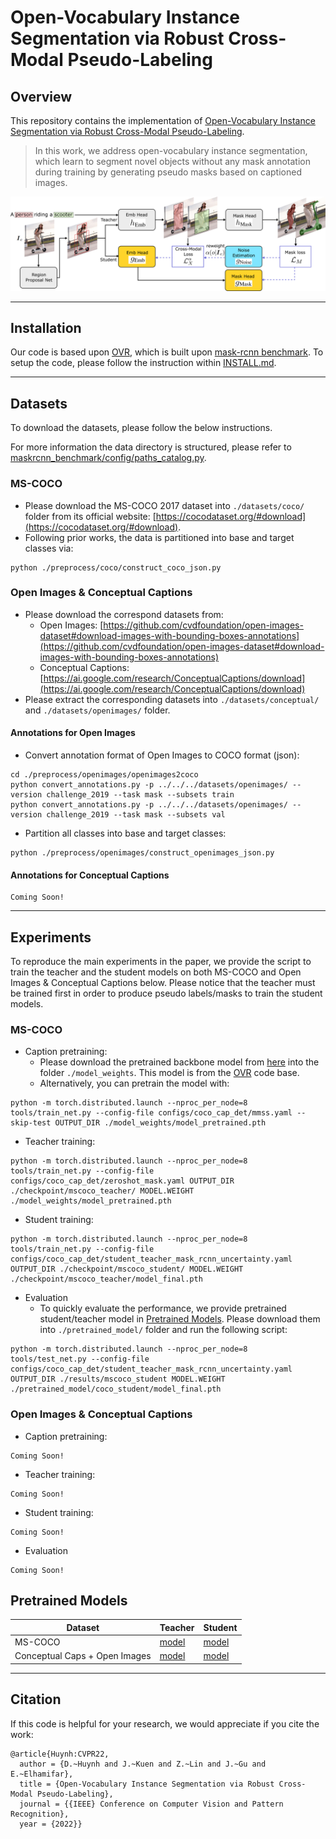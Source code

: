 # Open-Vocabulary Instance Segmentation via Robust Cross-Modal Pseudo-Labeling

## Overview
This repository contains the implementation of [Open-Vocabulary Instance Segmentation via Robust Cross-Modal Pseudo-Labeling](https://openaccess.thecvf.com/content/CVPR2022/papers/Huynh_Open-Vocabulary_Instance_Segmentation_via_Robust_Cross-Modal_Pseudo-Labeling_CVPR_2022_paper.pdf).
> In this work, we address open-vocabulary instance segmentation, which learn to segment novel objects without any mask annotation during training by generating pseudo masks based on captioned images.

![Image](https://raw.githubusercontent.com/hbdat/cvpr22_cross_modal_pseudo_labeling/main/fig/schematic_figure.png)

---
## Installation
Our code is based upon [OVR](https://github.com/alirezazareian/ovr-cnn), which is built upon [mask-rcnn benchmark](https://github.com/facebookresearch/maskrcnn-benchmark).
To setup the code, please follow the instruction within [INSTALL.md](https://github.com/hbdat/cvpr22_cross_modal_pseudo_labeling/blob/main/INSTALL.md).

---
## Datasets
To download the datasets, please follow the below instructions.

For more information the data directory is structured, please refer to [maskrcnn_benchmark/config/paths_catalog.py](https://github.com/hbdat/cvpr22_cross_modal_pseudo_labeling/blob/main/maskrcnn_benchmark/config/paths_catalog.py).

### MS-COCO
+ Please download the MS-COCO 2017 dataset into `./datasets/coco/` folder from its official website: [https://cocodataset.org/#download](https://cocodataset.org/#download).
+ Following prior works, the data is partitioned into base and target classes via:

```
python ./preprocess/coco/construct_coco_json.py
```  

### Open Images & Conceptual Captions
+ Please download the correspond datasets from:
	+ Open Images:			[https://github.com/cvdfoundation/open-images-dataset#download-images-with-bounding-boxes-annotations](https://github.com/cvdfoundation/open-images-dataset#download-images-with-bounding-boxes-annotations)
	+ Conceptual Captions:	[https://ai.google.com/research/ConceptualCaptions/download](https://ai.google.com/research/ConceptualCaptions/download)
+ Please extract the corresponding datasets into `./datasets/conceptual/` and `./datasets/openimages/` folder.

#### Annotations for Open Images
+ Convert annotation format of Open Images to COCO format (json):
```
cd ./preprocess/openimages/openimages2coco
python convert_annotations.py -p ../../../datasets/openimages/ --version challenge_2019 --task mask --subsets train
python convert_annotations.py -p ../../../datasets/openimages/ --version challenge_2019 --task mask --subsets val
```
+ Partition all classes into base and target classes:
```
python ./preprocess/openimages/construct_openimages_json.py
```

#### Annotations for Conceptual Captions
```
Coming Soon!
```

---
## Experiments
To reproduce the main experiments in the paper, we provide the script to train the teacher and the student models on both MS-COCO and Open Images & Conceptual Captions below.
Please notice that the teacher must be trained first in order to produce pseudo labels/masks to train the student models.

### MS-COCO

+ Caption pretraining:
  + Please download the pretrained backbone model from [here](https://drive.google.com/file/d/1mFnAZVnn2NT2Ys841EPOMaQ6jnvFXPWJ/view?usp=sharing) into the folder `./model_weights`. This model is from the [OVR](https://github.com/alirezazareian/ovr-cnn) code base.
  + Alternatively, you can pretrain the model with:

```
python -m torch.distributed.launch --nproc_per_node=8 tools/train_net.py --config-file configs/coco_cap_det/mmss.yaml --skip-test OUTPUT_DIR ./model_weights/model_pretrained.pth
```

+ Teacher training:
```
python -m torch.distributed.launch --nproc_per_node=8 tools/train_net.py --config-file configs/coco_cap_det/zeroshot_mask.yaml OUTPUT_DIR ./checkpoint/mscoco_teacher/ MODEL.WEIGHT ./model_weights/model_pretrained.pth
```

+ Student training:
```
python -m torch.distributed.launch --nproc_per_node=8 tools/train_net.py --config-file configs/coco_cap_det/student_teacher_mask_rcnn_uncertainty.yaml OUTPUT_DIR ./checkpoint/mscoco_student/ MODEL.WEIGHT ./checkpoint/mscoco_teacher/model_final.pth
```

+ Evaluation
  + To quickly evaluate the performance, we provide pretrained student/teacher model in [Pretrained Models](https://github.com/hbdat/cvpr22_cross_modal_pseudo_labeling/edit/main/README.md#pretrained-models). Please download them into `./pretrained_model/` folder and run the following script:
```
python -m torch.distributed.launch --nproc_per_node=8 tools/test_net.py --config-file configs/coco_cap_det/student_teacher_mask_rcnn_uncertainty.yaml OUTPUT_DIR ./results/mscoco_student MODEL.WEIGHT ./pretrained_model/coco_student/model_final.pth
```

### Open Images & Conceptual Captions

+ Caption pretraining:
```
Coming Soon!
```

+ Teacher training:
```
Coming Soon!
```

+ Student training:
```
Coming Soon!
```

+ Evaluation
```
Coming Soon!
```

## Pretrained Models

| Dataset                       | Teacher | Student |
|-------------------------------|---------|---------|
| MS-COCO                       |  [model](https://drive.google.com/file/d/1KGnURlIlZfkW1N2_TMHrY81YN5WMzO_J/view?usp=sharing)  |  [model](https://drive.google.com/file/d/12BGwgV1wPyO_2xeAhLGxN2elBqc8v247/view?usp=sharing)  |
| Conceptual Caps + Open Images |  [model]()  |  [model]()  |

---
## Citation
If this code is helpful for your research, we would appreciate if you cite the work:
```
@article{Huynh:CVPR22,
  author = {D.~Huynh and J.~Kuen and Z.~Lin and J.~Gu and E.~Elhamifar},
  title = {Open-Vocabulary Instance Segmentation via Robust Cross-Modal Pseudo-Labeling},
  journal = {{IEEE} Conference on Computer Vision and Pattern Recognition},
  year = {2022}}
```
